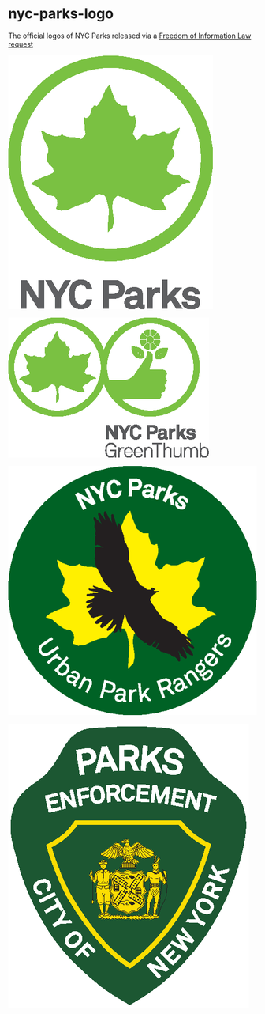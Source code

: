 # nyc-parks-logo

The official logos of NYC Parks released via a [Freedom of Information Law request](https://www.muckrock.com/foi/new-york-city-17/nyc-parks-logo-and-design-files-78736/)

![](https://raw.githubusercontent.com/palewire/nyc-parks-logo/master/NYC_Parks_Green_PMS_c.png)

![](https://raw.githubusercontent.com/palewire/nyc-parks-logo/master/GreenThumb.Logo.Lockup.Horizontal.PMS.png)

![](https://raw.githubusercontent.com/palewire/nyc-parks-logo/master/NYC_Parks_UrbanParkRangers_logoColor.Words.PMS.png)

![](https://raw.githubusercontent.com/palewire/nyc-parks-logo/master/PEP.Logo.PMS.C.png)
